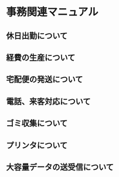 # 事務関連マニュアル
## 休日出勤について
## 経費の生産について
## 宅配便の発送について
## 電話、来客対応について
## ゴミ収集について
## プリンタについて
## 大容量データの送受信について
